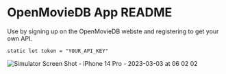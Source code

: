 #  OpenMovieDB App README

Use by signing up on the OpenMovieDB webste and registering to get your own API.

``` 
static let token = "YOUR_API_KEY"

```
![Simulator Screen Shot - iPhone 14 Pro - 2023-03-03 at 06 02 02](https://user-images.githubusercontent.com/52855516/222602917-a5db7f75-6e17-44f6-9240-e46b820a76ac.png)
